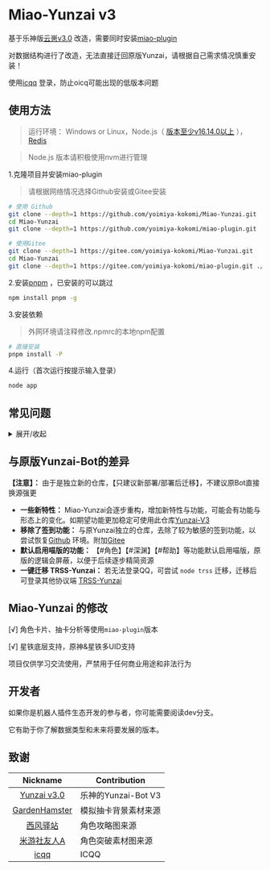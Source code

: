 # Miao-Yunzai v3

基于乐神版[云崽v3.0](https://gitee.com/le-niao/Yunzai-Bot) 改造，需要同时安装[miao-plugin](https://github.com/yoimiya-kokomi/miao-plugin.git) 

对数据结构进行了改造，无法直接迁回原版Yunzai，请根据自己需求情况慎重安装！

使用[icqq](https://github.com/icqqjs/icqq) 登录，防止oicq可能出现的低版本问题

## 使用方法

> 运行环境： Windows or Linux，Node.js（ [版本至少v16.14.0以上](http://nodejs.cn/download/) ）， [Redis](https://redis.io/docs/getting-started/installation/ )

> Node.js 版本请积极使用nvm进行管理

1.克隆项目并安装miao-plugin

> 请根据网络情况选择Github安装或Gitee安装

```sh
# 使用 Github 
git clone --depth=1 https://github.com/yoimiya-kokomi/Miao-Yunzai.git
cd Miao-Yunzai 
git clone --depth=1 https://github.com/yoimiya-kokomi/miao-plugin.git ./plugins/miao-plugin/
```

```sh
# 使用Gitee
git clone --depth=1 https://gitee.com/yoimiya-kokomi/Miao-Yunzai.git
cd Miao-Yunzai 
git clone --depth=1 https://gitee.com/yoimiya-kokomi/miao-plugin.git ./plugins/miao-plugin/
```

2.安装[pnpm](https://pnpm.io/zh/installation) ，已安装的可以跳过

```sh
npm install pnpm -g
```

3.安装依赖
> 外网环境请注释修改.npmrc的本地npm配置
```sh
# 直接安装
pnpm install -P
```

4.运行（首次运行按提示输入登录）

```sh
node app
```

## 常见问题

<details><summary>展开/收起</summary>

### 无头浏览器相关

linux环境，其他环境请自行探索

```sh
puppeteer Chromium 启动中...
    Error: Failed to launch the browser process!
```

### 依赖库

```sh
yum install pango.x86_64 libXcomposite.x86_64 libXcursor.x86_64 libXdamage.x86_64 libXext.x86_64 libXi.x86_64 libXtst.x86_64 cups-libs.x86_64 libXScrnSaver.x86_64 libXrandr.x86_64 GConf2.x86_64 alsa-lib.x86_64 atk.x86_64 gtk3.x86_64 -y
```

### 乱码字体

```sh
yum groupinstall fonts -y
```

### centos7 监听事件错误 "CXXABI_1.3.8" not found 解决办法

下载 [libstdc++.so.6.0.29.zip](https://baiyin1314.lanzouq.com/i8Nr21ig8hyf) 将 **解压缩后** 的文件放在/usr/lib64/中

```sh
cd /usr/lib64/
sudo mv libstdc++.so.6 libstdc++.so.6.bak
sudo ln -s libstdc++.so.6.0.29 libstdc++.so.6
```

</details>

## 与原版Yunzai-Bot的差异

**【注意】：** 由于是独立新的仓库，【只建议新部署/部署后迁移】，不建议原Bot直接换源强更

* **一些新特性：** Miao-Yunzai会逐步重构，增加新特性与功能，可能会有功能与形态上的变化。如期望功能更加稳定可使用此仓库[Yunzai-V3](https://gitee.com/yoimiya-kokomi/Yunzai-Bot)
* **移除了签到功能：** 与原Yunzai独立的仓库，去除了较为敏感的签到功能，以尝试恢复[Github](https://github.com/yoimiya-kokomi/Miao-Yunzai.git)
  环境。附加[Gitee](https://gitee.com/yoimiya-kokomi/Miao-Yunzai.git)
* **默认启用喵版的功能：** 【#角色】【#深渊】【#帮助】等功能默认启用喵版，原版的逻辑会屏蔽，以便于后续逐步精简资源
* **一键迁移 TRSS-Yunzai：** 若无法登录QQ，可尝试 `node trss` 迁移，迁移后可登录其他协议端 [TRSS-Yunzai](https://gitee.com/TimeRainStarSky/Yunzai)

## Miao-Yunzai 的修改

[√] 角色卡片、抽卡分析等使用`miao-plugin`版本

[√] 星铁底层支持，原神&星铁多UID支持

项目仅供学习交流使用，严禁用于任何商业用途和非法行为

## 开发者

如果你是机器人插件生态开发的参与者，你可能需要阅读dev分支。

它有助于你了解数据类型和未来将要发展的版本。

## 致谢

|                           Nickname                            | Contribution     |
|:-------------------------------------------------------------:|------------------|
|      [Yunzai v3.0](https://gitee.com/le-niao/Yunzai-Bot)      | 乐神的Yunzai-Bot V3 |
| [GardenHamster](https://github.com/GardenHamster/GenshinPray) | 模拟抽卡背景素材来源       |
|      [西风驿站](https://bbs.mihoyo.com/ys/collection/839181)      | 角色攻略图来源          |
|     [米游社友人A](https://bbs.mihoyo.com/ys/collection/428421)     | 角色突破素材图来源        |
| [icqq](https://github.com/icqqjs/icqq) | ICQQ             |
